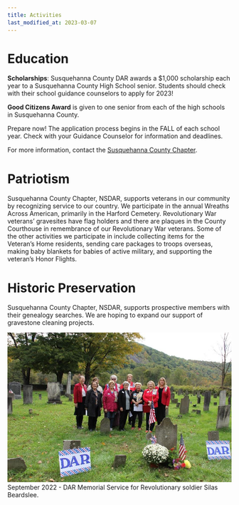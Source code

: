 ```yaml
---
title: Activities
last_modified_at: 2023-03-07
---
```



# Education

**Scholarships**: Susquehanna County DAR awards a $1,000 scholarship each year to a Susquehanna County High School senior.  Students should check with their school guidance counselors to apply for 2023!

**Good Citizens Award** is given to one senior from each of the high schools in Susquehanna County.

Prepare now!  The application process begins in the FALL of each school year.  Check with your Guidance Counselor for information and deadlines.

For more information, contact the [Susquehanna County Chapter](/contact.html).

# Patriotism

Susquehanna County Chapter, NSDAR, supports veterans in our community by recognizing service to our country.  We participate in the annual Wreaths Across American, primarily in the Harford Cemetery.  Revolutionary War veterans’ gravesites have flag holders and there are plaques in the County Courthouse in remembrance of our Revolutionary War veterans.  Some of the other activities we participate in include collecting items for the Veteran’s Home residents, sending care packages to troops overseas, making baby blankets for babies of active military, and supporting the veteran’s Honor Flights.

# Historic Preservation

Susquehanna County Chapter, NSDAR, supports prospective members with their genealogy searches.  We are hoping to expand our support of gravestone cleaning projects.

![Member Activity](/assets/images/cemetery.jpg)
September 2022 - DAR Memorial Service for Revolutionary soldier Silas Beardslee.
